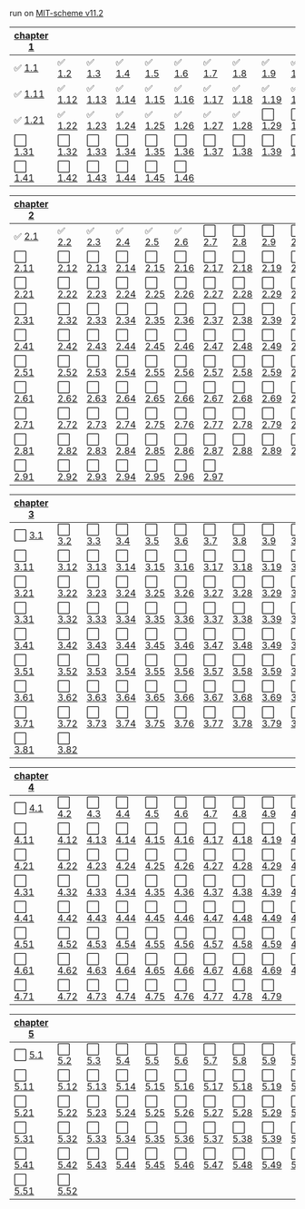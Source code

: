 run on [MIT-scheme v11.2](https://www.gnu.org/software/mit-scheme/)

| [chapter 1](./chapter1/) |   |   |   |   |   |   |   |   |    |
|---|---|---|---|---|---|---|---|---|----|
| :white_check_mark: [1.1](./chapter1/1-1.scm) | :white_check_mark: [1.2](./chapter1/1-2.scm) | :white_check_mark: [1.3](./chapter1/1-3.scm) | :white_check_mark: [1.4](./chapter1/1-4.scm) | :white_check_mark: [1.5](./chapter1/1-5.scm) | :white_check_mark: [1.6](./chapter1/1-6.scm) | :white_check_mark: [1.7](./chapter1/1-7.scm) | :white_check_mark: [1.8](./chapter1/1-8.scm) | :white_check_mark: [1.9](./chapter1/1-9.scm) | :white_check_mark: [1.10](./chapter1/1-10.scm) |
| :white_check_mark: [1.11](./chapter1/1-11.scm) | :white_check_mark: [1.12](./chapter1/1-12.scm) | :white_check_mark: [1.13](./chapter1/1-13.scm) | :white_check_mark: [1.14](./chapter1/1-14.scm) | :white_check_mark: [1.15](./chapter1/1-15.scm) | :white_check_mark: [1.16](./chapter1/1-16.scm) | :white_check_mark: [1.17](./chapter1/1-17.scm) | :white_check_mark: [1.18](./chapter1/1-18.scm) | :white_check_mark: [1.19](./chapter1/1-19.scm) | :white_check_mark: [1.20](./chapter1/1-20.scm) |
| :white_check_mark: [1.21](./chapter1/1-21.scm) | :white_check_mark: [1.22](./chapter1/1-22.scm) | :white_check_mark: [1.23](./chapter1/1-23.scm) | :white_check_mark: [1.24](./chapter1/1-24.scm) | :white_check_mark: [1.25](./chapter1/1-25.scm) | :white_check_mark: [1.26](./chapter1/1-26.scm) | :white_check_mark: [1.27](./chapter1/1-27.scm) | :white_check_mark: [1.28](./chapter1/1-28.scm) | :white_large_square: [1.29](./chapter1/1-29.scm) | :white_large_square: [1.30](./chapter1/1-30.scm) |
| :white_large_square: [1.31](./chapter1/1-31.scm) | :white_large_square: [1.32](./chapter1/1-32.scm) | :white_large_square: [1.33](./chapter1/1-33.scm) | :white_large_square: [1.34](./chapter1/1-34.scm) | :white_large_square: [1.35](./chapter1/1-35.scm) | :white_large_square: [1.36](./chapter1/1-36.scm) | :white_large_square: [1.37](./chapter1/1-37.scm) | :white_large_square: [1.38](./chapter1/1-38.scm) | :white_large_square: [1.39](./chapter1/1-39.scm) | :white_large_square: [1.40](./chapter1/1-40.scm) |
| :white_large_square: [1.41](./chapter1/1-41.scm) | :white_large_square: [1.42](./chapter1/1-42.scm) | :white_large_square: [1.43](./chapter1/1-43.scm) | :white_large_square: [1.44](./chapter1/1-44.scm) | :white_large_square: [1.45](./chapter1/1-45.scm) | :white_large_square: [1.46](./chapter1/1-46.scm) |

| [chapter 2](./chapter2/) |   |   |   |   |   |   |   |   |    |
|---|---|---|---|---|---|---|---|---|----|
| :white_check_mark: [2.1](./chapter2/2-1.scm) | :white_check_mark: [2.2](./chapter2/2-2.scm) | :white_check_mark: [2.3](./chapter2/2-3.scm) | :white_check_mark: [2.4](./chapter2/2-4.scm) | :white_check_mark: [2.5](./chapter2/2-5.scm) | :white_check_mark: [2.6](./chapter2/2-6.scm) | :white_large_square: [2.7](./chapter2/2-7.scm) | :white_large_square: [2.8](./chapter2/2-8.scm) | :white_large_square: [2.9](./chapter2/2-9.scm) | :white_large_square: [2.10](./chapter2/2-10.scm) |
| :white_large_square: [2.11](./chapter2/2-11.scm) | :white_large_square: [2.12](./chapter2/2-12.scm) | :white_large_square: [2.13](./chapter2/2-13.scm) | :white_large_square: [2.14](./chapter2/2-14.scm) | :white_large_square: [2.15](./chapter2/2-15.scm) | :white_large_square: [2.16](./chapter2/2-16.scm) | :white_large_square: [2.17](./chapter2/2-17.scm) | :white_large_square: [2.18](./chapter2/2-18.scm) | :white_large_square: [2.19](./chapter2/2-19.scm) | :white_large_square: [2.20](./chapter2/2-20.scm) |
| :white_large_square: [2.21](./chapter2/2-21.scm) | :white_large_square: [2.22](./chapter2/2-22.scm) | :white_large_square: [2.23](./chapter2/2-23.scm) | :white_large_square: [2.24](./chapter2/2-24.scm) | :white_large_square: [2.25](./chapter2/2-25.scm) | :white_large_square: [2.26](./chapter2/2-26.scm) | :white_large_square: [2.27](./chapter2/2-27.scm) | :white_large_square: [2.28](./chapter2/2-28.scm) | :white_large_square: [2.29](./chapter2/2-29.scm) | :white_large_square: [2.30](./chapter2/2-30.scm) |
| :white_large_square: [2.31](./chapter2/2-31.scm) | :white_large_square: [2.32](./chapter2/2-32.scm) | :white_large_square: [2.33](./chapter2/2-33.scm) | :white_large_square: [2.34](./chapter2/2-34.scm) | :white_large_square: [2.35](./chapter2/2-35.scm) | :white_large_square: [2.36](./chapter2/2-36.scm) | :white_large_square: [2.37](./chapter2/2-37.scm) | :white_large_square: [2.38](./chapter2/2-38.scm) | :white_large_square: [2.39](./chapter2/2-39.scm) | :white_large_square: [2.40](./chapter2/2-40.scm) |
| :white_large_square: [2.41](./chapter2/2-41.scm) | :white_large_square: [2.42](./chapter2/2-42.scm) | :white_large_square: [2.43](./chapter2/2-43.scm) | :white_large_square: [2.44](./chapter2/2-44.scm) | :white_large_square: [2.45](./chapter2/2-45.scm) | :white_large_square: [2.46](./chapter2/2-46.scm) | :white_large_square: [2.47](./chapter2/2-47.scm) | :white_large_square: [2.48](./chapter2/2-48.scm) | :white_large_square: [2.49](./chapter2/2-49.scm) | :white_large_square: [2.50](./chapter2/2-50.scm) |
| :white_large_square: [2.51](./chapter2/2-51.scm) | :white_large_square: [2.52](./chapter2/2-52.scm) | :white_large_square: [2.53](./chapter2/2-53.scm) | :white_large_square: [2.54](./chapter2/2-54.scm) | :white_large_square: [2.55](./chapter2/2-55.scm) | :white_large_square: [2.56](./chapter2/2-56.scm) | :white_large_square: [2.57](./chapter2/2-57.scm) | :white_large_square: [2.58](./chapter2/2-58.scm) | :white_large_square: [2.59](./chapter2/2-59.scm) | :white_large_square: [2.60](./chapter2/2-60.scm) |
| :white_large_square: [2.61](./chapter2/2-61.scm) | :white_large_square: [2.62](./chapter2/2-62.scm) | :white_large_square: [2.63](./chapter2/2-63.scm) | :white_large_square: [2.64](./chapter2/2-64.scm) | :white_large_square: [2.65](./chapter2/2-65.scm) | :white_large_square: [2.66](./chapter2/2-66.scm) | :white_large_square: [2.67](./chapter2/2-67.scm) | :white_large_square: [2.68](./chapter2/2-68.scm) | :white_large_square: [2.69](./chapter2/2-69.scm) | :white_large_square: [2.70](./chapter2/2-70.scm) |
| :white_large_square: [2.71](./chapter2/2-71.scm) | :white_large_square: [2.72](./chapter2/2-72.scm) | :white_large_square: [2.73](./chapter2/2-73.scm) | :white_large_square: [2.74](./chapter2/2-74.scm) | :white_large_square: [2.75](./chapter2/2-75.scm) | :white_large_square: [2.76](./chapter2/2-76.scm) | :white_large_square: [2.77](./chapter2/2-77.scm) | :white_large_square: [2.78](./chapter2/2-78.scm) | :white_large_square: [2.79](./chapter2/2-79.scm) | :white_large_square: [2.80](./chapter2/2-80.scm) |
| :white_large_square: [2.81](./chapter2/2-81.scm) | :white_large_square: [2.82](./chapter2/2-82.scm) | :white_large_square: [2.83](./chapter2/2-83.scm) | :white_large_square: [2.84](./chapter2/2-84.scm) | :white_large_square: [2.85](./chapter2/2-85.scm) | :white_large_square: [2.86](./chapter2/2-86.scm) | :white_large_square: [2.87](./chapter2/2-87.scm) | :white_large_square: [2.88](./chapter2/2-88.scm) | :white_large_square: [2.89](./chapter2/2-89.scm) | :white_large_square: [2.90](./chapter2/2-90.scm) |
| :white_large_square: [2.91](./chapter2/2-91.scm) | :white_large_square: [2.92](./chapter2/2-92.scm) | :white_large_square: [2.93](./chapter2/2-93.scm) | :white_large_square: [2.94](./chapter2/2-94.scm) | :white_large_square: [2.95](./chapter2/2-95.scm) | :white_large_square: [2.96](./chapter2/2-96.scm) | :white_large_square: [2.97](./chapter2/2-97.scm) |

| [chapter 3](./chapter3/) |   |   |   |   |   |   |   |   |    |
|---|---|---|---|---|---|---|---|---|----|
| :white_large_square: [3.1](./chapter3/3-1.scm) | :white_large_square: [3.2](./chapter3/3-2.scm) | :white_large_square: [3.3](./chapter3/3-3.scm) | :white_large_square: [3.4](./chapter3/3-4.scm) | :white_large_square: [3.5](./chapter3/3-5.scm) | :white_large_square: [3.6](./chapter3/3-6.scm) | :white_large_square: [3.7](./chapter3/3-7.scm) | :white_large_square: [3.8](./chapter3/3-8.scm) | :white_large_square: [3.9](./chapter3/3-9.scm) | :white_large_square: [3.10](./chapter3/3-10.scm) |
| :white_large_square: [3.11](./chapter3/3-11.scm) | :white_large_square: [3.12](./chapter3/3-12.scm) | :white_large_square: [3.13](./chapter3/3-13.scm) | :white_large_square: [3.14](./chapter3/3-14.scm) | :white_large_square: [3.15](./chapter3/3-15.scm) | :white_large_square: [3.16](./chapter3/3-16.scm) | :white_large_square: [3.17](./chapter3/3-17.scm) | :white_large_square: [3.18](./chapter3/3-18.scm) | :white_large_square: [3.19](./chapter3/3-19.scm) | :white_large_square: [3.20](./chapter3/3-20.scm) |
| :white_large_square: [3.21](./chapter3/3-21.scm) | :white_large_square: [3.22](./chapter3/3-22.scm) | :white_large_square: [3.23](./chapter3/3-23.scm) | :white_large_square: [3.24](./chapter3/3-24.scm) | :white_large_square: [3.25](./chapter3/3-25.scm) | :white_large_square: [3.26](./chapter3/3-26.scm) | :white_large_square: [3.27](./chapter3/3-27.scm) | :white_large_square: [3.28](./chapter3/3-28.scm) | :white_large_square: [3.29](./chapter3/3-29.scm) | :white_large_square: [3.30](./chapter3/3-30.scm) |
| :white_large_square: [3.31](./chapter3/3-31.scm) | :white_large_square: [3.32](./chapter3/3-32.scm) | :white_large_square: [3.33](./chapter3/3-33.scm) | :white_large_square: [3.34](./chapter3/3-34.scm) | :white_large_square: [3.35](./chapter3/3-35.scm) | :white_large_square: [3.36](./chapter3/3-36.scm) | :white_large_square: [3.37](./chapter3/3-37.scm) | :white_large_square: [3.38](./chapter3/3-38.scm) | :white_large_square: [3.39](./chapter3/3-39.scm) | :white_large_square: [3.40](./chapter3/3-40.scm) |
| :white_large_square: [3.41](./chapter3/3-41.scm) | :white_large_square: [3.42](./chapter3/3-42.scm) | :white_large_square: [3.43](./chapter3/3-43.scm) | :white_large_square: [3.44](./chapter3/3-44.scm) | :white_large_square: [3.45](./chapter3/3-45.scm) | :white_large_square: [3.46](./chapter3/3-46.scm) | :white_large_square: [3.47](./chapter3/3-47.scm) | :white_large_square: [3.48](./chapter3/3-48.scm) | :white_large_square: [3.49](./chapter3/3-49.scm) | :white_large_square: [3.50](./chapter3/3-50.scm) |
| :white_large_square: [3.51](./chapter3/3-51.scm) | :white_large_square: [3.52](./chapter3/3-52.scm) | :white_large_square: [3.53](./chapter3/3-53.scm) | :white_large_square: [3.54](./chapter3/3-54.scm) | :white_large_square: [3.55](./chapter3/3-55.scm) | :white_large_square: [3.56](./chapter3/3-56.scm) | :white_large_square: [3.57](./chapter3/3-57.scm) | :white_large_square: [3.58](./chapter3/3-58.scm) | :white_large_square: [3.59](./chapter3/3-59.scm) | :white_large_square: [3.60](./chapter3/3-60.scm) |
| :white_large_square: [3.61](./chapter3/3-61.scm) | :white_large_square: [3.62](./chapter3/3-62.scm) | :white_large_square: [3.63](./chapter3/3-63.scm) | :white_large_square: [3.64](./chapter3/3-64.scm) | :white_large_square: [3.65](./chapter3/3-65.scm) | :white_large_square: [3.66](./chapter3/3-66.scm) | :white_large_square: [3.67](./chapter3/3-67.scm) | :white_large_square: [3.68](./chapter3/3-68.scm) | :white_large_square: [3.69](./chapter3/3-69.scm) | :white_large_square: [3.70](./chapter3/3-70.scm) |
| :white_large_square: [3.71](./chapter3/3-71.scm) | :white_large_square: [3.72](./chapter3/3-72.scm) | :white_large_square: [3.73](./chapter3/3-73.scm) | :white_large_square: [3.74](./chapter3/3-74.scm) | :white_large_square: [3.75](./chapter3/3-75.scm) | :white_large_square: [3.76](./chapter3/3-76.scm) | :white_large_square: [3.77](./chapter3/3-77.scm) | :white_large_square: [3.78](./chapter3/3-78.scm) | :white_large_square: [3.79](./chapter3/3-79.scm) | :white_large_square: [3.80](./chapter3/3-80.scm) |
| :white_large_square: [3.81](./chapter3/3-81.scm) | :white_large_square: [3.82](./chapter3/3-82.scm) |

| [chapter 4](./chapter4/) |   |   |   |   |   |   |   |   |    |
|---|---|---|---|---|---|---|---|---|----|
| :white_large_square: [4.1](./chapter4/4-1.scm) | :white_large_square: [4.2](./chapter4/4-2.scm) | :white_large_square: [4.3](./chapter4/4-3.scm) | :white_large_square: [4.4](./chapter4/4-4.scm) | :white_large_square: [4.5](./chapter4/4-5.scm) | :white_large_square: [4.6](./chapter4/4-6.scm) | :white_large_square: [4.7](./chapter4/4-7.scm) | :white_large_square: [4.8](./chapter4/4-8.scm) | :white_large_square: [4.9](./chapter4/4-9.scm) | :white_large_square: [4.10](./chapter4/4-10.scm) |
| :white_large_square: [4.11](./chapter4/4-11.scm) | :white_large_square: [4.12](./chapter4/4-12.scm) | :white_large_square: [4.13](./chapter4/4-13.scm) | :white_large_square: [4.14](./chapter4/4-14.scm) | :white_large_square: [4.15](./chapter4/4-15.scm) | :white_large_square: [4.16](./chapter4/4-16.scm) | :white_large_square: [4.17](./chapter4/4-17.scm) | :white_large_square: [4.18](./chapter4/4-18.scm) | :white_large_square: [4.19](./chapter4/4-19.scm) | :white_large_square: [4.20](./chapter4/4-20.scm) |
| :white_large_square: [4.21](./chapter4/4-21.scm) | :white_large_square: [4.22](./chapter4/4-22.scm) | :white_large_square: [4.23](./chapter4/4-23.scm) | :white_large_square: [4.24](./chapter4/4-24.scm) | :white_large_square: [4.25](./chapter4/4-25.scm) | :white_large_square: [4.26](./chapter4/4-26.scm) | :white_large_square: [4.27](./chapter4/4-27.scm) | :white_large_square: [4.28](./chapter4/4-28.scm) | :white_large_square: [4.29](./chapter4/4-29.scm) | :white_large_square: [4.30](./chapter4/4-30.scm) |
| :white_large_square: [4.31](./chapter4/4-31.scm) | :white_large_square: [4.32](./chapter4/4-32.scm) | :white_large_square: [4.33](./chapter4/4-33.scm) | :white_large_square: [4.34](./chapter4/4-34.scm) | :white_large_square: [4.35](./chapter4/4-35.scm) | :white_large_square: [4.36](./chapter4/4-36.scm) | :white_large_square: [4.37](./chapter4/4-37.scm) | :white_large_square: [4.38](./chapter4/4-38.scm) | :white_large_square: [4.39](./chapter4/4-39.scm) | :white_large_square: [4.40](./chapter4/4-40.scm) |
| :white_large_square: [4.41](./chapter4/4-41.scm) | :white_large_square: [4.42](./chapter4/4-42.scm) | :white_large_square: [4.43](./chapter4/4-43.scm) | :white_large_square: [4.44](./chapter4/4-44.scm) | :white_large_square: [4.45](./chapter4/4-45.scm) | :white_large_square: [4.46](./chapter4/4-46.scm) | :white_large_square: [4.47](./chapter4/4-47.scm) | :white_large_square: [4.48](./chapter4/4-48.scm) | :white_large_square: [4.49](./chapter4/4-49.scm) | :white_large_square: [4.50](./chapter4/4-50.scm) |
| :white_large_square: [4.51](./chapter4/4-51.scm) | :white_large_square: [4.52](./chapter4/4-52.scm) | :white_large_square: [4.53](./chapter4/4-53.scm) | :white_large_square: [4.54](./chapter4/4-54.scm) | :white_large_square: [4.55](./chapter4/4-55.scm) | :white_large_square: [4.56](./chapter4/4-56.scm) | :white_large_square: [4.57](./chapter4/4-57.scm) | :white_large_square: [4.58](./chapter4/4-58.scm) | :white_large_square: [4.59](./chapter4/4-59.scm) | :white_large_square: [4.60](./chapter4/4-60.scm) |
| :white_large_square: [4.61](./chapter4/4-61.scm) | :white_large_square: [4.62](./chapter4/4-62.scm) | :white_large_square: [4.63](./chapter4/4-63.scm) | :white_large_square: [4.64](./chapter4/4-64.scm) | :white_large_square: [4.65](./chapter4/4-65.scm) | :white_large_square: [4.66](./chapter4/4-66.scm) | :white_large_square: [4.67](./chapter4/4-67.scm) | :white_large_square: [4.68](./chapter4/4-68.scm) | :white_large_square: [4.69](./chapter4/4-69.scm) | :white_large_square: [4.70](./chapter4/4-70.scm) |
| :white_large_square: [4.71](./chapter4/4-71.scm) | :white_large_square: [4.72](./chapter4/4-72.scm) | :white_large_square: [4.73](./chapter4/4-73.scm) | :white_large_square: [4.74](./chapter4/4-74.scm) | :white_large_square: [4.75](./chapter4/4-75.scm) | :white_large_square: [4.76](./chapter4/4-76.scm) | :white_large_square: [4.77](./chapter4/4-77.scm) | :white_large_square: [4.78](./chapter4/4-78.scm) | :white_large_square: [4.79](./chapter4/4-79.scm) |

| [chapter 5](./chapter5/) |   |   |   |   |   |   |   |   |    |
|---|---|---|---|---|---|---|---|---|----|
| :white_large_square: [5.1](./chapter5/5-1.scm) | :white_large_square: [5.2](./chapter5/5-2.scm) | :white_large_square: [5.3](./chapter5/5-3.scm) | :white_large_square: [5.4](./chapter5/5-4.scm) | :white_large_square: [5.5](./chapter5/5-5.scm) | :white_large_square: [5.6](./chapter5/5-6.scm) | :white_large_square: [5.7](./chapter5/5-7.scm) | :white_large_square: [5.8](./chapter5/5-8.scm) | :white_large_square: [5.9](./chapter5/5-9.scm) | :white_large_square: [5.10](./chapter5/5-10.scm) |
| :white_large_square: [5.11](./chapter5/5-11.scm) | :white_large_square: [5.12](./chapter5/5-12.scm) | :white_large_square: [5.13](./chapter5/5-13.scm) | :white_large_square: [5.14](./chapter5/5-14.scm) | :white_large_square: [5.15](./chapter5/5-15.scm) | :white_large_square: [5.16](./chapter5/5-16.scm) | :white_large_square: [5.17](./chapter5/5-17.scm) | :white_large_square: [5.18](./chapter5/5-18.scm) | :white_large_square: [5.19](./chapter5/5-19.scm) | :white_large_square: [5.20](./chapter5/5-20.scm) |
| :white_large_square: [5.21](./chapter5/5-21.scm) | :white_large_square: [5.22](./chapter5/5-22.scm) | :white_large_square: [5.23](./chapter5/5-23.scm) | :white_large_square: [5.24](./chapter5/5-24.scm) | :white_large_square: [5.25](./chapter5/5-25.scm) | :white_large_square: [5.26](./chapter5/5-26.scm) | :white_large_square: [5.27](./chapter5/5-27.scm) | :white_large_square: [5.28](./chapter5/5-28.scm) | :white_large_square: [5.29](./chapter5/5-29.scm) | :white_large_square: [5.30](./chapter5/5-30.scm) |
| :white_large_square: [5.31](./chapter5/5-31.scm) | :white_large_square: [5.32](./chapter5/5-32.scm) | :white_large_square: [5.33](./chapter5/5-33.scm) | :white_large_square: [5.34](./chapter5/5-34.scm) | :white_large_square: [5.35](./chapter5/5-35.scm) | :white_large_square: [5.36](./chapter5/5-36.scm) | :white_large_square: [5.37](./chapter5/5-37.scm) | :white_large_square: [5.38](./chapter5/5-38.scm) | :white_large_square: [5.39](./chapter5/5-39.scm) | :white_large_square: [5.40](./chapter5/5-40.scm) |
| :white_large_square: [5.41](./chapter5/5-41.scm) | :white_large_square: [5.42](./chapter5/5-42.scm) | :white_large_square: [5.43](./chapter5/5-43.scm) | :white_large_square: [5.44](./chapter5/5-44.scm) | :white_large_square: [5.45](./chapter5/5-45.scm) | :white_large_square: [5.46](./chapter5/5-46.scm) | :white_large_square: [5.47](./chapter5/5-47.scm) | :white_large_square: [5.48](./chapter5/5-48.scm) | :white_large_square: [5.49](./chapter5/5-49.scm) | :white_large_square: [5.50](./chapter5/5-50.scm) |
| :white_large_square: [5.51](./chapter5/5-51.scm) | :white_large_square: [5.52](./chapter5/5-52.scm) |

